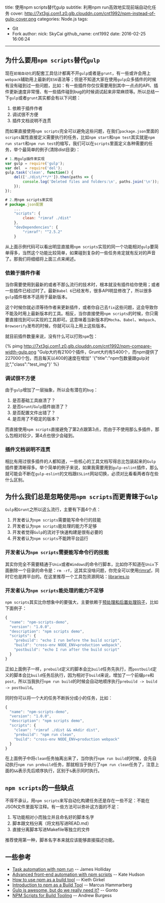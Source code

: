 title: 使用npm scripts替代gulp
subtitle: 利用npm run高效地实现前端自动化任务
cover: http://7xt3gj.com1.z0.glb.clouddn.com/cnt1992/npm-instead-of-gulp-cover.png
categories: Node.js
tags:
  - Git
  - Fork
author:
  nick: SkyCai
  github_name: cnt1992
date: 2016-02-25 16:06:24
---

<!-- more -->

## 为什么要用`npm scripts`替代`gulp`

现在`前端自动化`的配套工具估计都离不开`gulp`或者是`grunt`，有一些或许会用上`webpack`辅助用上最新的`ES6`语法等；但是不知道大家在使用`gulp`众多插件的时候有没有碰到过一些问题，比如：有一些插件你仅仅需要用到其中一点点的API、插件更新速度非常慢、有一些插件碰到bug的时候调试起来非常麻烦等。所以总结一下`gulp`或者`grunt`其实都会有以下问题：

1. 依赖于插件作者
2. 调试很不方便
3. 插件文档说明不连贯

而如果直接使用`npm scripts`完全可以避免这些问题，在我们`package.json`里面的`scripts`属性直接定义需要执行的任务，比如`npm start`和`npm test`其实就是`npm run start`和`npm run test`的缩写，我们可以在`scripts`里面定义各种需要的任务，举个最简单的例子(清除dist目录)：

```javascript
# 1.用gulp插件来实现
var gulp = require('gulp');
var del  = require('del');
gulp.task('clean', function() {
    del(['./dist/**/*']).then(paths => {
        console.log('Deleted files and folders:\n', paths.join('\n'));
    });
});

# 2.用npm scripts来实现
# package.json配置
    ...
    "scripts": {
        clean: "rimraf ./dist"
    },
    "devDependencies": {
        "rimraf": "^2.5.2"
    }    
```

从上面示例代码可以看出明显直接用`npm scripts`实现的同一个功能相对`gulp`要简单得多，当然这个功能比较简单，如果碰到复杂的一些任务肯定就有反对的声音了。那我们将细细将上面三点来阐述。

### 依赖于插件作者

当你需要使用到最新的或者不那么流行的技术时，根本就没有插件给你使用；或者一些插件已经过时了。最新`Babel 6`已经发布，很多API明显修改了，所以很多`gulp`插件根本不适用于最新版本。

这个时候你就必须等待作者来更新插件，或者你自己去`fix`这些问题，这会导致你不能及时用上最新版本的工具。相反，当你直接使用`npm scripts`的时候，你只需要直接找到可以实现的工具即可。这意味着当新版本的`Mocha`、`Babel`、`Webpack`、`Browserify`发布的时候，你就可以马上用上这些版本。

就目前插件数量来说，没有什么可以打败`npm`包：

{% pimg http://7xt3gj.com1.z0.glb.clouddn.com/cnt1992/npm-compare-width-gulp.png "Gulp大约有2100个插件，Grunt大约有5400个，而npm提供了227000个包，而且每天以400的速度在增加" '{"title":"npm包数量跟gulp对比","class":"test_img"}' %}

### 调试很不方便

由于`gulp`增加了一层抽象，所以会有潜在的`bug`：

1. 是否基础工具崩溃了？
2. 是否`Grunt`/`Gulp`插件崩溃了？
3. 是否配置文件出错了？
4. 是否用了不稳定的版本？

而直接使用`npm scripts`直接避免了第2点跟第3点，而由于不使用那么多插件，那么包相对较少，第4点也很少会碰到。

### 插件文档说明不连贯

相比有用过很多插件的人都知道，一些核心的工具文档写得总比包装起来的`Gulp`插件要清晰得多。举个简单的例子来说，如果我需要用到`gulp-eslint`插件，那么就可能会不断在`gulp-eslint`的文档跟`ESLint`网站切换，必须对比看看两者存在些什么区别。

## 为什么我们总是忽略使用`npm scripts`而更青睐于`Gulp`

`Gulp`和`Grunt`之所以这么流行，主要有下面4个点：

1. 开发者认为`npm scripts`需要能写命令行的技能
2. 开发者认为`npm scripts`能处理的能力不足够
3. 开发者觉得`Gulp`的流对于快速构建是很有必要的
4. 开发者认为`npm scripts`不能跨平台运行

### 开发者认为`npm scripts`需要能写命令行的技能

其实你完全不需要精通于`Unix`或者`Windows`的命令行脚本，比如你不知道在`Unix`下面删除一个目录的命令是：`rm -rf`，这其实没啥问题，你完全可以使用[rimraf](https://www.npmjs.com/package/rimraf)，同时它也是跨平台的。在这里推荐一个工具包资源网站：[libraries.io](https://libraries.io/)

### 开发者认为`npm scripts`能处理的能力不足够

`npm scripts`其实比你想象中的要强大，主要依赖于[预处理和后置处理钩子](https://docs.npmjs.com/misc/scripts#description)，比如下面例子：

```javascript
{
  "name": "npm-scripts-demo",
  "version": "1.0.0",
  "description": "npm scripts demo",
  "scripts": {
    "prebuild": "echo I run before the build script",
    "build": "cross-env NODE_ENV=production webpack",
    "postbuild": "echo I run after the build script"
  }
}
```

正如上面例子一样，`prebuild`定义的脚本会比`build`任务先执行，而`postbuild`定义的脚本会比`build`任务后执行，因为相对于`build`来说，增加了一个前缀`pre`和`post`，所以当我执行`npm run build`的时候会自动地顺序执行`prebuild -> build -> postbuild`。

同时你可以将一个大的任务不断拆分成小的任务，比如：

```javascript
{
  "name": "npm-scripts-demo",
  "version": "1.0.0",
  "description": "npm scripts demo",
  "scripts": {
    "clean": "rimraf ./dist && mkdir dist",
    "prebuild": "npm run clean",
    "build": "cross-env NODE_ENV=production webpack"
  }
}
```

在上面例子中将`clean`任务抽离出来了，当你执行`npm run build`的时候，会先自动执行`npm run prebuild`任务，那就相当于执行了`npm run clean`任务了，注意上面的`&&`表示先后顺序执行，区别于`&`表示同时执行。

## `npm scripts`的一些缺点

不得不承认，用`npm scripts`来写自动化构建任务还是存在一些不足：不能在JSON文件里面写注释。有一些方法可以弥补这方面的不足：

1. 写功能相对小而独立并且命名好的脚本名字
2. 脚本跟文档分离（将文档写进READ.md）
3. 直接分离脚本写进Makefile等独立的文件

推荐使用第一种，脚本名字本来就应该能够直接描述功能。

## 一些参考

- [Task automation with npm run](http://substack.net/task_automation_with_npm_run) -- James Holliday
- [Advanced front-end automation with npm scripts](https://www.youtube.com/watch?v=0RYETb9YVrk) -- Kate Hudson
- [How to use npm as a build tool](http://blog.keithcirkel.co.uk/how-to-use-npm-as-a-build-tool/) -- Kieth Girkel
- [Introduction to npm as a Build Tool](http://app.pluralsight.com/courses/npm-build-tool-introduction) -- Marcus Hammarberg
- [Gulp is awesome, but do we really need it?](http://gon.to/2015/02/26/gulp-is-awesome-but-do-we-really-need-it/) -- Gonto
- [NPM Scripts for Build Tooling](http://code.tutsplus.com/courses/npm-scripts-for-build-tooling) -- Andrew Burgess